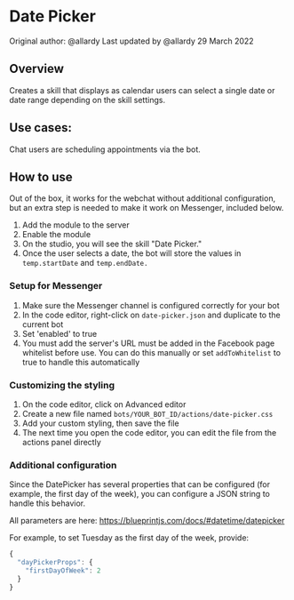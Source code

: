# Date Picker

Original author: @allardy
Last updated by @allardy 29 March 2022

## Overview
Creates a skill that displays as calendar users can select a single date or date range depending on the skill settings.

## Use cases:
Chat users are scheduling appointments via the bot.

## How to use
Out of the box, it works for the webchat without additional configuration, but an extra step is needed to make it work on Messenger, included below.

1. Add the module to the server
2. Enable the module
3. On the studio, you will see the skill "Date Picker."
4. Once the user selects a date, the bot will store the values in `temp.startDate` and `temp.endDate.`

### Setup for Messenger

1. Make sure the Messenger channel is configured correctly for your bot
2. In the code editor, right-click on `date-picker.json` and duplicate to the current bot
3. Set 'enabled' to true
4. You must add the server's URL must be added in the Facebook page whitelist before use. You can do this manually or set `addToWhitelist` to true to handle this automatically

### Customizing the styling

1. On the code editor, click on Advanced editor
2. Create a new file named `bots/YOUR_BOT_ID/actions/date-picker.css`
3. Add your custom styling, then save the file
4. The next time you open the code editor, you can edit the file from the actions panel directly

### Additional configuration

Since the DatePicker has several properties that can be configured (for example, the first day of the week), you can configure a JSON string to handle this behavior.

All parameters are here: https://blueprintjs.com/docs/#datetime/datepicker

For example, to set Tuesday as the first day of the week, provide:

```js
{
  "dayPickerProps": {
    "firstDayOfWeek": 2
  }
}
```
